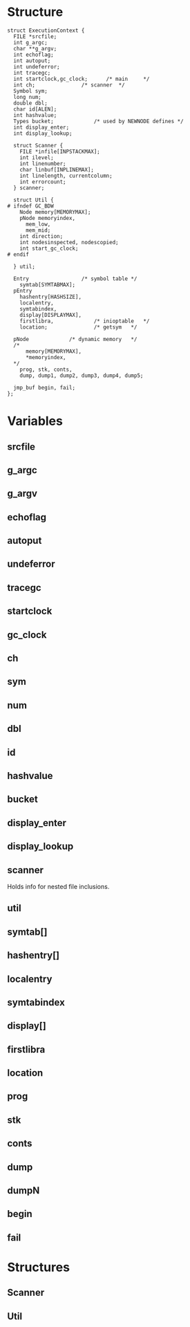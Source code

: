 # Structure
```
struct ExecutionContext {
  FILE *srcfile;
  int g_argc;
  char **g_argv;
  int echoflag;
  int autoput;
  int undeferror;
  int tracegc;
  int startclock,gc_clock;		/* main		*/
  int ch;				/* scanner	*/
  Symbol sym;
  long num;
  double dbl;
  char id[ALEN];
  int hashvalue;
  Types bucket;				/* used by NEWNODE defines */
  int display_enter;
  int display_lookup;

  struct Scanner {
    FILE *infile[INPSTACKMAX];
    int ilevel;
    int linenumber;
    char linbuf[INPLINEMAX];
    int linelength, currentcolumn;
    int errorcount;
  } scanner;

  struct Util {
# ifndef GC_BDW
    Node memory[MEMORYMAX];
    pNode memoryindex,
      mem_low,
      mem_mid;
    int direction;
    int nodesinspected, nodescopied;
    int start_gc_clock;
# endif

  } util;

  Entry					/* symbol table	*/
    symtab[SYMTABMAX];
  pEntry
    hashentry[HASHSIZE],
    localentry,
    symtabindex,
    display[DISPLAYMAX],
    firstlibra,				/* inioptable	*/
    location;				/* getsym	*/

  pNode				/* dynamic memory	*/
  /*
      memory[MEMORYMAX],
      *memoryindex,
  */
    prog, stk, conts,
    dump, dump1, dump2, dump3, dump4, dump5;

  jmp_buf begin, fail;
};
```
# Variables
## srcfile
## g_argc
## g_argv
## echoflag
## autoput
## undeferror
## tracegc
## startclock
## gc_clock
## ch
## sym
## num
## dbl
## id
## hashvalue
## bucket
## display_enter
## display_lookup
## scanner
Holds info for nested file inclusions. 
## util

## symtab\[\]
## hashentry\[\]
## localentry
## symtabindex
## display\[\]
## firstlibra
## location
## prog
## stk
## conts
## dump
## dumpN
## begin
## fail
# Structures
## Scanner
## Util